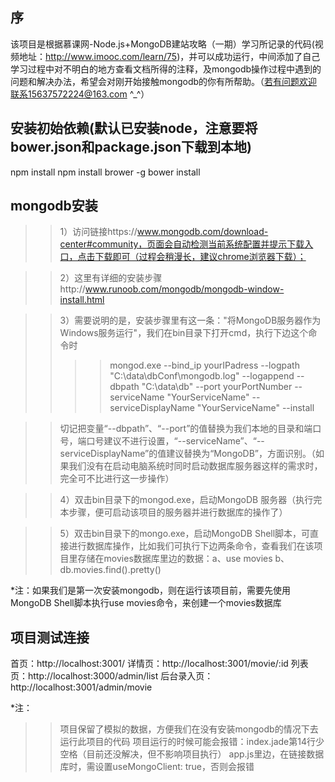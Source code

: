 序
-----

该项目是根据慕课网-Node.js+MongoDB建站攻略（一期）学习所记录的代码(视频地址：http://www.imooc.com/learn/75)，并可以成功运行，中间添加了自己学习过程中对不明白的地方查看文档所得的注释，及mongodb操作过程中遇到的问题和解决办法，希望会对刚开始接触mongodb的你有所帮助。（若有问题欢迎联系15637572224@163.com ^_^）

安装初始依赖(默认已安装node，注意要将bower.json和package.json下载到本地)
-----
npm install 
npm install brower -g
bower install

mongodb安装
-----
>>1）访问链接https://www.mongodb.com/download-center#community，页面会自动检测当前系统配置并提示下载入口，点击下载即可（过程会稍漫长，建议chrome浏览器下载）；

>>2）这里有详细的安装步骤http://www.runoob.com/mongodb/mongodb-window-install.html

>>3）需要说明的是，安装步骤里有这一条："将MongoDB服务器作为Windows服务运行"，我们在bin目录下打开cmd，执行下边这个命令时
>>>>mongod.exe --bind_ip yourIPadress --logpath "C:\data\dbConf\mongodb.log" --logappend --dbpath "C:\data\db" --port yourPortNumber --serviceName "YourServiceName" --serviceDisplayName "YourServiceName" --install

>>切记把变量“--dbpath”、“--port”的值替换为我们本地的目录和端口号，端口号建议不进行设置，“--serviceName”、“--serviceDisplayName”的值建议替换为“MongoDB”，方面识别。（如果我们没有在启动电脑系统时同时启动数据库服务器这样的需求时，完全可不比进行这一步操作）

>>4）双击bin目录下的mongod.exe，启动MongoDB 服务器（执行完本步骤，便可启动该项目的服务器并进行数据库的操作了）

>>5）双击bin目录下的mongo.exe，启动MongoDB Shell脚本，可直接进行数据库操作，比如我们可执行下边两条命令，查看我们在该项目里存储在movies数据库里边的数据：a、use movies   b、db.movies.find().pretty()

*注：如果我们是第一次安装mongodb，则在运行该项目前，需要先使用MongoDB Shell脚本执行use movies命令，来创建一个movies数据库

项目测试连接
-----
首页：http://localhost:3001/
详情页：http://localhost:3001/movie/:id
列表页：http://localhost:3000/admin/list
后台录入页：http://localhost:3001/admin/movie

*注：
>>项目保留了模拟的数据，方便我们在没有安装mongodb的情况下去运行此项目的代码
>>项目运行的时候可能会报错：index.jade第14行少空格（目前还没解决，但不影响项目执行）
>>app.js里边，在链接数据库时，需设置useMongoClient: true，否则会报错



